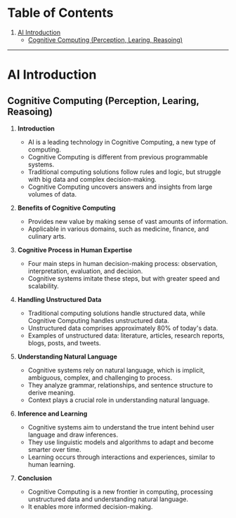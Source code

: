 # Table of Contents

1. [AI Introduction](#ai-introduction)
    - [Cognitive Computing (Perception, Learing, Reasoing)](#cognitive-computing-perception-learing-reasoing)

<hr/>

# AI Introduction 

## Cognitive Computing (Perception, Learing, Reasoing) 

1. **Introduction**

    - AI is a leading technology in Cognitive Computing, a new type of computing.
    - Cognitive Computing is different from previous programmable systems.
    - Traditional computing solutions follow rules and logic, but struggle with big data and complex decision-making.
    - Cognitive Computing uncovers answers and insights from large volumes of data.

2. **Benefits of Cognitive Computing**

   - Provides new value by making sense of vast amounts of information.
   - Applicable in various domains, such as medicine, finance, and culinary arts.

3. **Cognitive Process in Human Expertise**

    - Four main steps in human decision-making process: observation, interpretation, evaluation, and decision.
    - Cognitive systems imitate these steps, but with greater speed and scalability.

4. **Handling Unstructured Data**

    - Traditional computing solutions handle structured data, while Cognitive Computing handles unstructured data.
    - Unstructured data comprises approximately 80% of today's data.
    - Examples of unstructured data: literature, articles, research reports, blogs, posts, and tweets.

5. **Understanding Natural Language**

    - Cognitive systems rely on natural language, which is implicit, ambiguous, complex, and challenging to process.
    - They analyze grammar, relationships, and sentence structure to derive meaning.
    - Context plays a crucial role in understanding natural language.

6. **Inference and Learning**

    - Cognitive systems aim to understand the true intent behind user language and draw inferences.
    - They use linguistic models and algorithms to adapt and become smarter over time.
    - Learning occurs through interactions and experiences, similar to human learning.

7. **Conclusion**

    - Cognitive Computing is a new frontier in computing, processing unstructured data and understanding natural language. 
    - It enables more informed decision-making.